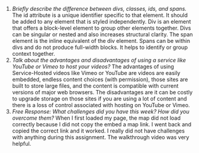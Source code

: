 1. *Briefly describe the difference between divs, classes, ids, and spans.*
The id attribute is a unique identifier specific to that element. It should be added to any element that is styled independently. Div is an element that offers a block-level element to group other elements together. Divs can be singular or nested and also increases structural clarity. The span element is the inline equivalent of the div element. Spans can be within divs and do not produce full-width blocks. It helps to identify or group context together.
2. *Talk about the advantages and disadvantages of using a service like YouTube or Vimeo to host your videos?*
The advantages of using Service-Hosted videos like Vimeo or YouTube are videos are easily embedded, endless content choices (with permission), those sites are built to store large files, and the content is compatible with current versions of major web browsers. The disadvantages are it can be costly to upgrade storage on those sites if you are using a lot of content and there is a loss of control associated with hosting on YouTube or Vimeo.
3. *Free Response: What challenges did you have this week? How did you overcome them?*
When I first loaded my page, the map did not load correctly because I did not copy the embed a map link. I went back and copied the correct link and it worked. I really did not have challenges with anything during this assignment. The walkthrough video was very helpful. 
